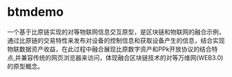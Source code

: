 # btmdemo
一个基于比原链实现的对等物联网信息交互原型，是区块链和物联网的融合示例，通过比原链的交易特性来发布对设备的控制信息和获取设备产生的信息，结合实现物联数据资产收益，在此过程中融合展现比原数字资产和PPk开放协议的结合特点,并兼容传统的网页浏览器来访问，体现融合区块链技术的对等万维网(WEB3.0)的原型概念。
